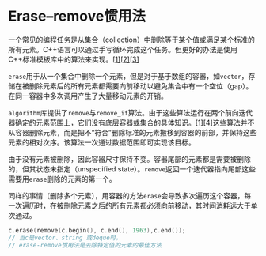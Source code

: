# Erase–remove惯用法

一个常见的编程任务是从[集合](https://zh.wikipedia.org/wiki/集合_(计算机科学))（collection）中删除等于某个值或满足某个标准的所有元素。C++语言可以通过手写循环完成这个任务。但更好的办法是使用C++标准模板库中的算法来实现。[[1\]](https://zh.wikipedia.org/wiki/Erase–remove惯用法#cite_note-EffSTL-1)[[2\]](https://zh.wikipedia.org/wiki/Erase–remove惯用法#cite_note-CS-2)[[3\]](https://zh.wikipedia.org/wiki/Erase–remove惯用法#cite_note-DDJ-3)

`erase`用于从一个集合中删除一个元素，但是对于基于数组的容器，如`vector`，存储在被删除元素后的所有元素都需要向前移动以避免集合中有一个空位（gap）。在同一容器中多次调用产生了大量移动元素的开销。

`algorithm`库提供了`remove`与`remove_if`算法。由于这些算法运行在两个前向迭代器确定的元素范围上，它们没有底层容器或集合的具体知识。[[1\]](https://zh.wikipedia.org/wiki/Erase–remove惯用法#cite_note-EffSTL-1)[[4\]](https://zh.wikipedia.org/wiki/Erase–remove惯用法#cite_note-Josuttis-4)这些算法并不从容器删除元素，而是把不“符合”删除标准的元素搬移到容器的前部，并保持这些元素的相对次序。该算法一次通过数据范围即可实现该目标。

由于没有元素被删除，因此容器尺寸保持不变。容器尾部的元素都是需要被删除的，但其状态未指定（unspecified state）。`remove`返回一个迭代器指向尾部这些需要用`erase`删除的元素的第一个。

同样的事情（删除多个元素），用容器的方法`erase`会导致多次遍历这个容器，每一次遍历时，在被删除元素之后的所有元素都必须向前移动，其时间消耗远大于单次通过。

```cpp
c.erase(remove(c.begin(), c.end(), 1963),c.end());
// 当c是vector、string 或deque时，
// erase-remove惯用法是去除特定值的元素的最佳方法
```

